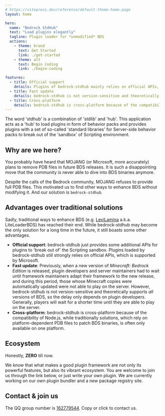 ```yaml
---
# https://vitepress.dev/reference/default-theme-home-page
layout: home

hero:
  name: "Bedrock StdHub"
  text: "Load plugins elegantly"
  tagline: Plugin loader for *unmodified* BDS
  actions:
    - theme: brand
      text: Get Started
      link: ./get-started
    - theme: alt
      text: Begin Coding
      link: ./begin-coding

features:
  - title: Official support
    details: Plugins of bedrock-stdhub mainly relies on official APIs, which is supported by Microsoft.
  - title: Fast update
    details: bedrock-stdhub is not version-sensitive and theoretically supports all versions of BDS.
  - title: Cross-platform
    details: bedrock-stdhub is cross-platform because of the compatibility of Node.js.
---
```


The word 'stdhub' is a combination of 'stdlib' and 'hub'. This application acts as a 'hub' to load plugins in form of behavior packs and provides plugins with a set of so-called 'standard libraries' for Server-side behavior packs to break out of the 'sandbox' of Scripting environment.

## Why are we here?

You probably have heard that MOJANG (or Microsoft, more accurately) plans to remove PDB files in future BDS releases. It is such a disappointing move that the community is never able to dive into BDS binaries anymore.

Despite the calls of the Bedrock community, MOJANG refuses to provide full PDB files. This motivated us to find other ways to enhance BDS without modifying it. And our solution is `bedrock-stdhub`.

## Advantages over traditional solutions

Sadly, traditional ways to enhance BDS (e.g. [LeviLamina](https://github.com/LiteLDev/LeviLamina) a.k.a. LiteLoaderBDS) has reached their end. While bedrock-stdhub may become the only solution for a long time in the future, it still boasts some other advantages.

- **Official support**: bedrock-stdhub just provides some additional APIs for plugins to 'break out of' the Scripting sandbox. Plugins loaded by bedrock-stdhub still strongly relies on official APIs, which is supported by Microsoft.
- **Fast update**: Previously, when a new version of _Minecraft: Bedrock Edition_ is released, plugin developers and server maintainers had to wait until framework maintainers adapt their framework to the new release, and during this period, those whose Minecraft copies were automatically updated were not able to play on the server. However, bedrock-stdhub is not version-sensitive and theoretically supports _all_ versions of BDS, so the delay only depends on plugin developers. Generally, players will wait for a shorter time until they are able to play on the server.
- **Cross-platform**: bedrock-stdhub is cross-platform because of the compatibility of Node.js, while traditionally solutions, which rely on platform-dependent PDB files to patch BDS binaries, is often only available on one platform.

## Ecosystem

Honestly, **ZERO** till now.

We know that what makes a good plugin framework are not only its powerful features, but also its vibrant ecosystem. You are welcome to join us through the link below, or just write your own plugin. We are currently working on our own plugin bundler and a new package registry site.

## Contact & join us

The QQ group number is [162779544](https://qm.qq.com/cgi-bin/qm/qr?k=jNFTovEpc0WDFtbSbUMrbQ0NyUgDpnCu&jump_from=webapi&authKey=6oBQQeoeB6gA7+AljJK7AV1IUEjkk/HpkvxrBNgAQtpxPtw230h4GQrp56nTw81I). Copy or click to contact us.
